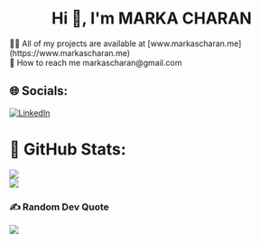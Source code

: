 <h1 align="center">Hi 👋, I'm MARKA CHARAN</h1>
👨‍💻 All of my projects are available at [www.markascharan.me](https://www.markascharan.me)<br>
📧 How to reach me markascharan@gmail.com

## 🌐 Socials:
[![LinkedIn](https://img.shields.io/badge/LinkedIn-%230077B5.svg?logo=linkedin&logoColor=white)](https://www.linkedin.com/in/marka-s-charan-0a4a9727a/)

# 🌊 GitHub Stats:
![](https://github-readme-streak-stats.herokuapp.com/?user=MARKASCHARAN&theme=tokyonight&hide_border=true)<br/>
![](https://github-readme-stats.vercel.app/api/top-langs/?username=MARKASCHARAN&theme=tokyonight&hide_border=true&include_all_commits=true&count_private=true&layout=compact)

### ✍️ Random Dev Quote
![](https://quotes-github-readme.vercel.app/api?type=horizontal&theme=radical)





